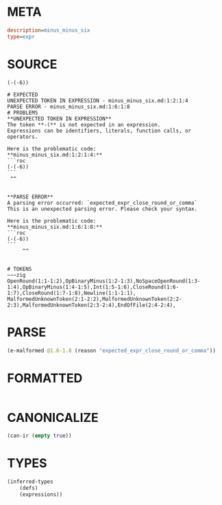 # META
~~~ini
description=minus_minus_six
type=expr
~~~
# SOURCE
~~~roc
(-(-6))
~~~
~~~
# EXPECTED
UNEXPECTED TOKEN IN EXPRESSION - minus_minus_six.md:1:2:1:4
PARSE ERROR - minus_minus_six.md:1:6:1:8
# PROBLEMS
**UNEXPECTED TOKEN IN EXPRESSION**
The token **-(** is not expected in an expression.
Expressions can be identifiers, literals, function calls, or operators.

Here is the problematic code:
**minus_minus_six.md:1:2:1:4:**
```roc
(-(-6))
```
 ^^


**PARSE ERROR**
A parsing error occurred: `expected_expr_close_round_or_comma`
This is an unexpected parsing error. Please check your syntax.

Here is the problematic code:
**minus_minus_six.md:1:6:1:8:**
```roc
(-(-6))
```
     ^^


# TOKENS
~~~zig
OpenRound(1:1-1:2),OpBinaryMinus(1:2-1:3),NoSpaceOpenRound(1:3-1:4),OpBinaryMinus(1:4-1:5),Int(1:5-1:6),CloseRound(1:6-1:7),CloseRound(1:7-1:8),Newline(1:1-1:1),
MalformedUnknownToken(2:1-2:2),MalformedUnknownToken(2:2-2:3),MalformedUnknownToken(2:3-2:4),EndOfFile(2:4-2:4),
~~~
# PARSE
~~~clojure
(e-malformed @1.6-1.8 (reason "expected_expr_close_round_or_comma"))
~~~
# FORMATTED
~~~roc

~~~
# CANONICALIZE
~~~clojure
(can-ir (empty true))
~~~
# TYPES
~~~clojure
(inferred-types
	(defs)
	(expressions))
~~~
